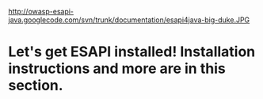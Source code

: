http://owasp-esapi-java.googlecode.com/svn/trunk/documentation/esapi4java-big-duke.JPG

# Let's get ESAPI installed! Installation instructions and more are in this section. #